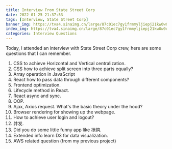 ```yaml
---
title: Interview From State Street Corp
date: 2022-01-25 21:37:53
tags: [Interview, State Street Corp]
banner_img: https://tva4.sinaimg.cn/large/87c01ec7gy1frmmyljiepj21kw0w0qvf.jpg
index_img: https://tva4.sinaimg.cn/large/87c01ec7gy1frmmyljiepj21kw0w0qvf.jpg
categories: Interview Questions
---
```


Today, I attended an interview with State Street Corp crew, here are some questions that I can remember.

1. CSS to achieve Horizontal and Vertical centralization.
2. CSS how to achieve split screen into three parts equally?
3. Array operation in JavaScript
4. React how to pass data through different components?
5. Frontend optimization.
6. Lifecycle method in React.
7. React async and sync.
8. OOP.
9. Ajax, Axios request. What's the basic theory under the hood?
10. Browser rendering for showing up the webpage.
11. How to achieve user login and logout?
12. 并发.
13. Did you do some little funny app like 抢购.
14. Extended info learn D3 for data visualization.
15. AWS related question (from my previous project)
